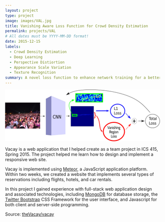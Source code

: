```yaml
---
layout: project
type: project
image: images/VAL.jpg
title: Vanishing Aware Loss Function for Crowd Density Estimation
permalink: projects/VAL
# All dates must be YYYY-MM-DD format!
date: 2015-12-15
labels:
  - Crowd Density Estimation
  - Deep Learning
  - Perspective Distiortion
  - Appearance Scale Variation
  - Texture Recognition
summary: A novel loss function to enhance network training for a better estimation of crowd density taking the effects of perspective distortion into account.
---
```


<img class="ui medium right floated rounded image" src="../images/VAL.jpg">

Vacay is a web application that I helped create as a team project in ICS 415, Spring 2015. The project helped me learn how to design and implement a responsive web site.

Vacay is implemented using [Meteor](http://meteor.com), a JavaScript application platform. Within two weeks, we created a website that implements several types of reservations including flights, hotels, and car rentals.

In this project I gained experience with full-stack web application design and associated technologies, including [MongoDB](http://mongodb.com) for database storage, the [Twitter Bootstrap](http://getbootstrap.com/) CSS Framework for the user interface, and Javascript for both client and server-side programming. 
 
Source: <a href="https://github.com/theVacay/vacay"><i class="large github icon"></i>theVacay/vacay</a>